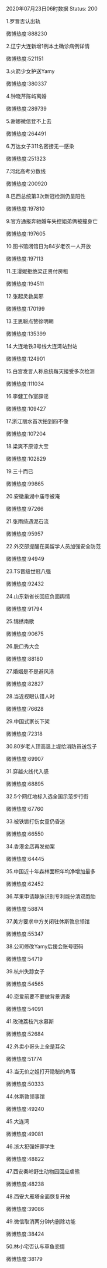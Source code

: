2020年07月23日06时数据
Status: 200

1.罗晋否认出轨

微博热度:888230

2.辽宁大连新增1例本土确诊病例详情

微博热度:521151

3.火箭少女护送Yamy

微博热度:380337

4.钟晓芹陈屿离婚

微博热度:289739

5.谢娜微信登不上去

微博热度:264491

6.万达女子311名密接无一感染

微博热度:251323

7.河北高考分数线

微博热度:200920

8.巴西总统第3次新冠检测仍呈阳性

微博热度:197810

9.官方通报奔驰婚车失控姐弟俩被撞身亡

微博热度:197605

10.图书馆闭馆日为84岁老农一人开放

微博热度:197113

11.王漫妮拒绝梁正贤付房租

微博热度:194511

12.张起灵救吴邪

微博热度:170199

13.王思聪点赞徐明朝

微博热度:135399

14.大连地铁3号线大连湾站封站

微博热度:124901

15.白宫发言人称总统每天接受多次检测

微博热度:111034

16.李健工作室辟谣

微博热度:109427

17.浙江丽水首次拍到四不像

微博热度:107204

18.梁爽不原谅大宝

微博热度:102829

19.三十而已

微博热度:99865

20.安徽巢湖中庙寺被淹

微博热度:97266

21.张雨绮遇泥石流

微博热度:95957

22.外交部提醒在美留学人员加强安全防范

微博热度:94949

23.TS晋级世冠八强

微博热度:92432

24.山东新省长回应负面舆情

微博热度:91794

25.锦绣南歌

微博热度:90675

26.脱口秀大会

微博热度:88180

27.婚姻是不是避风港

微博热度:82827

28.当近视眼认错人时

微博热度:76628

29.中国式家长下架

微博热度:72318

30.80岁老人顶高温上堤给消防员送包子

微博热度:69907

31.穿越火线代入感

微博热度:68895

32.5个网红地标入选全国示范步行街

微博热度:67760

33.被铁锨打伤女童仍昏迷

微博热度:66550

34.香港金店再发劫案

微博热度:64445

35.中国近十年森林面积年均净增加最多

微博热度:62452

36.苹果申请静脉识别专利能分清双胞胎

微博热度:58874

37.美方要求中方关闭驻休斯敦总领馆

微博热度:55347

38.公司修改Yamy后援会账号密码

微博热度:54719

39.杭州失踪女子

微博热度:54565

40.恋爱前要不要做背景调查

微博热度:54091

41.玫瑰荔枝汽水慕斯

微博热度:52684

42.外卖小哥头上全是耳朵

微博热度:51774

43.当无价之姐打开隐秘的角落

微博热度:50333

44.休斯敦领事馆

微博热度:49240

45.大连湾

微博热度:49081

46.浙大犯强奸罪学生

微博热度:48822

47.西安秦岭野生动物园回应虐熊

微博热度:48238

48.西安大雁塔全面恢复开放

微博热度:39086

49.微信取消两分钟内删除功能

微博热度:38424

50.林小宅否认与草鱼恋情

微博热度:38179

